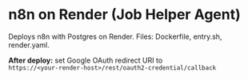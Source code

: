 # n8n on Render (Job Helper Agent)

Deploys n8n with Postgres on Render. Files: Dockerfile, entry.sh, render.yaml.

**After deploy:** set Google OAuth redirect URI to  
`https://<your-render-host>/rest/oauth2-credential/callback`
